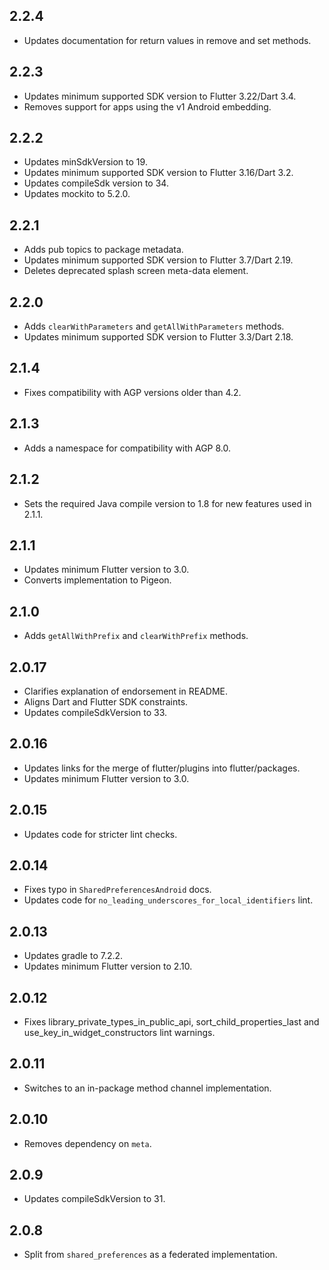 ## 2.2.4

* Updates documentation for return values in remove and set methods.

## 2.2.3

* Updates minimum supported SDK version to Flutter 3.22/Dart 3.4.
* Removes support for apps using the v1 Android embedding.

## 2.2.2

* Updates minSdkVersion to 19.
* Updates minimum supported SDK version to Flutter 3.16/Dart 3.2.
* Updates compileSdk version to 34.
* Updates mockito to 5.2.0.

## 2.2.1

* Adds pub topics to package metadata.
* Updates minimum supported SDK version to Flutter 3.7/Dart 2.19.
* Deletes deprecated splash screen meta-data element.

## 2.2.0

* Adds `clearWithParameters` and `getAllWithParameters` methods.
* Updates minimum supported SDK version to Flutter 3.3/Dart 2.18.

## 2.1.4

* Fixes compatibility with AGP versions older than 4.2.

## 2.1.3

* Adds a namespace for compatibility with AGP 8.0.

## 2.1.2

* Sets the required Java compile version to 1.8 for new features used in 2.1.1.

## 2.1.1

* Updates minimum Flutter version to 3.0.
* Converts implementation to Pigeon.

## 2.1.0

* Adds `getAllWithPrefix` and `clearWithPrefix` methods.

## 2.0.17

* Clarifies explanation of endorsement in README.
* Aligns Dart and Flutter SDK constraints.
* Updates compileSdkVersion to 33.

## 2.0.16

* Updates links for the merge of flutter/plugins into flutter/packages.
* Updates minimum Flutter version to 3.0.

## 2.0.15

* Updates code for stricter lint checks.

## 2.0.14

* Fixes typo in `SharedPreferencesAndroid` docs.
* Updates code for `no_leading_underscores_for_local_identifiers` lint.

## 2.0.13

* Updates gradle to 7.2.2.
* Updates minimum Flutter version to 2.10.

## 2.0.12

* Fixes library_private_types_in_public_api, sort_child_properties_last and use_key_in_widget_constructors
  lint warnings.

## 2.0.11

* Switches to an in-package method channel implementation.

## 2.0.10

* Removes dependency on `meta`.

## 2.0.9

* Updates compileSdkVersion to 31.

## 2.0.8

* Split from `shared_preferences` as a federated implementation.
